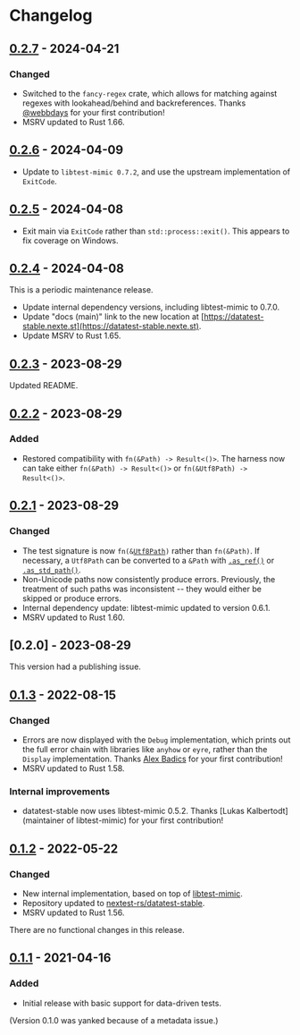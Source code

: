 # Changelog

## [0.2.7] - 2024-04-21

### Changed

- Switched to the `fancy-regex` crate, which allows for matching against regexes with
  lookahead/behind and backreferences. Thanks [@webbdays](https://github.com/webbdays) for your
  first contribution!
- MSRV updated to Rust 1.66.

## [0.2.6] - 2024-04-09

- Update to `libtest-mimic 0.7.2`, and use the upstream implementation of `ExitCode`.

## [0.2.5] - 2024-04-08

- Exit main via `ExitCode` rather than `std::process::exit()`. This appears to fix coverage on
  Windows.

## [0.2.4] - 2024-04-08

This is a periodic maintenance release.

- Update internal dependency versions, including libtest-mimic to 0.7.0.
- Update "docs (main)" link to the new location at [https://datatest-stable.nexte.st](https://datatest-stable.nexte.st).
- Update MSRV to Rust 1.65.

## [0.2.3] - 2023-08-29

Updated README.

## [0.2.2] - 2023-08-29

### Added

- Restored compatibility with `fn(&Path) -> Result<()>`. The harness now can take either `fn(&Path) -> Result<()>` or `fn(&Utf8Path) -> Result<()>`.

## [0.2.1] - 2023-08-29

### Changed

- The test signature is now `fn(&`[`Utf8Path`]`)` rather than `fn(&Path)`. If necessary, a `Utf8Path` can be converted to a `&Path` with [`.as_ref()`] or [`.as_std_path()`].
- Non-Unicode paths now consistently produce errors. Previously, the treatment of such paths was inconsistent -- they would either be skipped or produce errors.
- Internal dependency update: libtest-mimic updated to version 0.6.1.
- MSRV updated to Rust 1.60.

[`Utf8Path`]: https://docs.rs/camino/latest/camino/struct.Utf8Path.html
[`.as_ref()`]: https://docs.rs/camino/latest/camino/struct.Utf8Path.html#impl-AsRef%3COsStr%3E-for-Utf8Path
[`.as_std_path()`]: https://docs.rs/camino/latest/camino/struct.Utf8Path.html#method.as_std_path

## [0.2.0] - 2023-08-29

This version had a publishing issue.

## [0.1.3] - 2022-08-15

### Changed

- Errors are now displayed with the `Debug` implementation, which prints out the full error chain
  with libraries like `anyhow` or `eyre`, rather than the `Display` implementation. Thanks
  [Alex Badics] for your first contribution!
- MSRV updated to Rust 1.58.

### Internal improvements

- datatest-stable now uses libtest-mimic 0.5.2. Thanks [Lukas Kalbertodt] (maintainer of
  libtest-mimic) for your first contribution!

[Alex Badics]: https://github.com/badicsalex
[Lukas]: https://github.com/LukasKalbertodt

## [0.1.2] - 2022-05-22

### Changed

- New internal implementation, based on top of [libtest-mimic](https://github.com/LukasKalbertodt/libtest-mimic).
- Repository updated to [nextest-rs/datatest-stable](https://github.com/nextest-rs/datatest-stable).
- MSRV updated to Rust 1.56.

There are no functional changes in this release.

## [0.1.1] - 2021-04-16

### Added

- Initial release with basic support for data-driven tests.

(Version 0.1.0 was yanked because of a metadata issue.)

[0.2.7]: https://github.com/nextest-rs/datatest-stable/releases/tag/datatest-stable-0.2.7
[0.2.6]: https://github.com/nextest-rs/datatest-stable/releases/tag/datatest-stable-0.2.6
[0.2.5]: https://github.com/nextest-rs/datatest-stable/releases/tag/datatest-stable-0.2.5
[0.2.4]: https://github.com/nextest-rs/datatest-stable/releases/tag/datatest-stable-0.2.4
[0.2.3]: https://github.com/nextest-rs/datatest-stable/releases/tag/datatest-stable-0.2.3
[0.2.2]: https://github.com/nextest-rs/datatest-stable/releases/tag/datatest-stable-0.2.2
[0.2.1]: https://github.com/nextest-rs/datatest-stable/releases/tag/datatest-stable-0.2.1
[0.1.3]: https://github.com/nextest-rs/datatest-stable/releases/tag/datatest-stable-0.1.3
[0.1.2]: https://github.com/nextest-rs/datatest-stable/releases/tag/datatest-stable-0.1.2
[0.1.1]: https://github.com/nextest-rs/datatest-stable/releases/tag/datatest-stable-0.1.1

